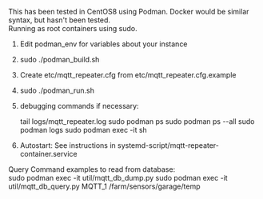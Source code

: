 This has been tested in CentOS8 using Podman. Docker would be similar syntax, but hasn't been tested.<br>
Running as root containers using sudo.   

1)  Edit podman_env for variables about your instance
2)  sudo ./podman_build.sh
3)  Create etc/mqtt_repeater.cfg from etc/mqtt_repeater.cfg.example 
4)  sudo ./podman_run.sh

5)  debugging commands if necessary:

    tail logs/mqtt_repeater.log
    sudo podman ps 
    sudo podman ps --all
    sudo podman logs <instancename>
    sudo podman exec -it <instancename> sh

6) Autostart:  See instructions in systemd-script/mqtt-repeater-container.service 

Query Command examples to read from database: <br>
    sudo podman exec -it <instancename> util/mqtt_db_dump.py
    sudo podman exec -it <instancename> util/mqtt_db_query.py MQTT_1 /farm/sensors/garage/temp

